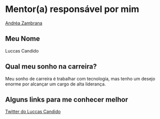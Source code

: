 # Mentor(a) responsável por mim

[Andréa Zambrana](/profiles/mentors/profiles/andrea_zambrana.md)

## Meu Nome

Luccas Candido

## Qual meu sonho na carreira?

Meu sonho de carreira é trabalhar com tecnologia, mas tenho um desejo enorme por alcançar um cargo de alta liderança.

## Alguns links para me conhecer melhor

[Twitter do Luccas Candido](http://twitter.com/luccasdebarros)  

